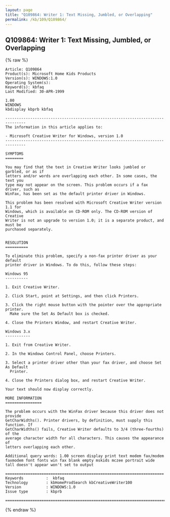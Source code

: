```yaml
---
layout: page
title: "Q109864: Writer 1: Text Missing, Jumbled, or Overlapping"
permalink: /kb/109/Q109864/
---
```


## Q109864: Writer 1: Text Missing, Jumbled, or Overlapping

{% raw %}

	Article: Q109864
	Product(s): Microsoft Home Kids Products
	Version(s): WINDOWS:1.0
	Operating System(s): 
	Keyword(s): kbfaq
	Last Modified: 30-APR-1999
	
	1.00
	WINDOWS
	kbdisplay kbprb kbfaq
	
	-------------------------------------------------------------------------------
	The information in this article applies to:
	
	- Microsoft Creative Writer for Windows, version 1.0 
	-------------------------------------------------------------------------------
	
	SYMPTOMS
	========
	
	You may find that the text in Creative Writer looks jumbled or garbled, or as if
	letters and/or words are overlapping each other. In some cases, the text you
	type may not appear on the screen. This problem occurs if a fax driver, such as
	WinFax, has been set as the default printer driver in Windows.
	
	This problem has been resolved with Microsoft Creative Writer version 1.1 for
	Windows, which is available on CD-ROM only. The CD-ROM version of Creative
	Writer is not an upgrade to version 1.0; it is a separate product, and must be
	purchased separately.
	
	
	RESOLUTION
	==========
	
	To eliminate this problem, specify a non-fax printer driver as your default
	printer driver in Windows. To do this, follow these steps:
	
	Windows 95
	----------
	
	1. Exit Creative Writer.
	
	2. Click Start, point at Settings, and then click Printers.
	
	3. Click the right mouse button with the pointer over the appropriate printer.
	  Make sure the Set As Default box is checked.
	
	4. Close the Printers Window, and restart Creative Writer.
	
	Windows 3.x
	-----------
	
	1. Exit from Creative Writer.
	
	2. In the Windows Control Panel, choose Printers.
	
	3. Select a printer driver other than your fax driver, and choose Set As Default
	  Printer.
	
	4. Close the Printers dialog box, and restart Creative Writer.
	
	Your text should now display correctly.
	
	MORE INFORMATION
	================
	
	The problem occurs with the WinFax driver because this driver does not provide
	GetCharWidths(). Printer drivers, by definition, must supply this function. If
	GetCharWidths() fails, Creative Writer defaults to 3/4 (three-fourths) of the
	average character width for all characters. This causes the appearance of
	letters overlapping each other.
	
	Additional query words: 1.00 screen display print text modem fax/modem faxmodem font fonts win fax blank empty mskids mczee portrait wide tall doesn't appear won't set to output
	
	======================================================================
	Keywords          :  kbfaq
	Technology        : kbHomeProdSearch kbCreativeWriter100
	Version           : WINDOWS:1.0
	Issue type        : kbprb
	
	=============================================================================
	

{% endraw %}
